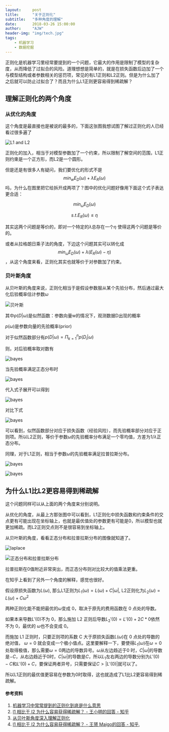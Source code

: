 ```yaml
---
layout:     post
title:      "关于正则化"
subtitle:   "多种角度的理解"
date:       2018-03-26 15:00:00
author:     "AJW"
header-img: "img/tech.jpg"
tags:
    - 机器学习
    - 数据挖掘
---
```


正则化是机器学习里经常要提到的一个问题，它最大的作用是限制了模型的复杂度，从而降低了过拟合的风险。道理想想是简单的，就是在损失函数后边加了一个与模型结构或者参数相关的惩罚项，常见的有L1正则和L2正则。但是为什么加了之后就可以防止过拟合了？而且为什么L1正则更容易得到稀疏解？

## 理解正则化的两个角度

### 从优化的角度

这个角度是最直接也是被说的最多的，下面这张图我想试图了解过正则化的人已经看过很多遍了

![L1 and L2](\img\in-post\regularization\L1_and_L2.jpg)

正则化的加入，相当于对模型参数加了一个约束，所以限制了解空间的范围，L1正则约束是一个正方形，而L2是一个圆形。

但是还是有很多人有疑问，我们要优化的形式不是$$min_w E_D(\omega)+\lambda E_R(\omega)$$吗，为什么在图里把它给拆开成两项了？图中的优化问题好像用下面这个式子表达更合适：

$$min_\omega E_D(\omega)$$

$$s.t. E_R(\omega) \le \eta $$

其实这两个问题是等价的，即对一个特定的$\lambda$总存在一个$\eta$ 使得这两个问题是等价的。

或者从拉格朗日乘子法的角度，下边这个问题其实可以转化成$$min_\omega E_D(\omega) + \lambda (E_R(\omega)-\eta )$$，从这个角度来看，正则化其实也就等价于对参数加了约束。

### 贝叶斯角度

从贝叶斯的角度来说，正则化相当于是假设参数服从某个先验分布，然后通过最大化后验概率估计参数$\omega$

![贝叶斯](\img\in-post\regularization\bayes1.png)

其中$p(D|\omega)$是似然函数：参数向量w的情况下，观测数据D出现的概率

$p(\omega)$是参数向量的先验概率(prior)

对于似然函数部分有$p(D|\omega) = \Pi_{k =1}^{n}p(D_i|\omega)$

则，对后验概率取对数有

![bayes](\img\in-post\regularization\bayes2.jpg)

当先验概率满足正态分布时

![bayes](\img\in-post\regularization\bayes3.png)

代入式子展开可以得到

![bayes](\img\in-post\regularization\bayes4.jpg)

对比下式

![bayes](\img\in-post\regularization\bayes5.png)

可以看到，似然函数部分对应于损失函数（经验风险），而先验概率部分对应于正则项。所以L2正则，等价于参数$\omega$的先验概率分布满足一个零均值，方差为$1/\lambda$正态分布。

同理，对于L1正则，相当于参数$\omega$的先验概率满足拉普拉斯分布。

![bayes](\img\in-post\regularization\bayes6.png)

![bayes](\img\in-post\regularization\bayes7.jpg)

## 为什么L1比L2更容易得到稀疏解

这个问题同样可以从上面的两个角度来分别说明。

从优化的角度，从最上方那张图中可以看到，L1正则化中损失函数和约束条件的交点更有可能出现在坐标轴上，也就是最优值处的参数更有可能是0，所以模型也就更加稀疏。而L2正则交点则不是很容易到坐标轴上。

从贝叶斯的角度，看看正态分布和拉普拉斯分布的图像就知道了。

![laplace](\img\in-post\regularization\laplace.jpg)

![正态分布和拉普拉斯分布](\img\in-post\regularization\normal_laplace.jpg)

拉普拉斯在0值附近非常突出，而正态分布则对比较大的值乘法更重。



在知乎上看到了另外一个角度的解释，感觉也很好。

假设原损失函数为$L(\omega)$, 那么L1正则为$L_1(\omega) = L(\omega) + C\lvert \omega\rvert$, L2正则化为$L_2(\omega) = L(\omega) + C\omega^2$

两种正则化能不能把最优的$\omega$变成 0，取决于原先的费用函数在 0 点处的导数。

如果本来导数$L'(0)​$不为 0，那么施加 L2 正则后导数$L_2'(0) = L'(0) + 2C * 0​$依然不为 0，最优的 $\omega​$也不会变成 0。

而施加 L1 正则时，只要正则项的系数 C 大于原损失函数$L(\omega)$在 0 点处的导数的绝对值， $\omega = 0$ 就会变成一个极小值点。这里要解释一下，要使得$L_1(\omega)$在$\omega = 0$处取得极值，那么需要$\omega = 0$两边的导数异号。$\omega$从左边趋近于0 时，$C\lvert \omega\rvert$的导数是$-C$，从右边趋近于0时，$C\lvert\omega\rvert$的导数是$C$，所以$L_1$左右两边的导数分别为$L'(0) - C$和$L'(0) + C$，要保证两者异号，只需要保证$C\gt \lvert L'(0)\rvert$就可以了。

所以L1正则的最优值更容易在参数为0时取得，这也就造成了L1比L2更容易得到稀疏解。



#### 参考资料

1. [机器学习中常常提到的正则化到底是什么意思](https://www.zhihu.com/question/20924039)
2. [l1 相比于 l2 为什么容易获得稀疏解？ - 王小明的回答 - 知乎](https://www.zhihu.com/question/37096933/answer/189905987)
3. [从贝叶斯角度深入理解正则化](https://blog.csdn.net/zhuxiaodong030/article/details/54408786)
4. [l1 相比于 l2 为什么容易获得稀疏解？ - 王赟 Maigo的回答 - 知乎](https://www.zhihu.com/question/37096933/answer/70426653),